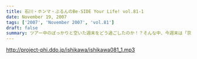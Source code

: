 ```yaml
---
title: 石川・ホンマ・ぶるんのBe-SIDE Your Life! vol.81-1
date: November 19, 2007
tags: ['2007', 'November 2007', 'vol.81']
draft: false
summary: ツアー中のぽっかりと空いた週末をどう過ごしたのか！？そんな中、今週末は「京大」にお邪魔する予定。「京大」の雰囲気に興味しんしんの三人。是非とも、関西圏の皆さんは訪れてみてちょーだい。ただし、インテリジェンス豊かな話は一切ないヨ。おわかりだと思いますが。NAMAE
---
```


http://project-phi.ddo.jp/ishikawa/ishikawa081_1.mp3
